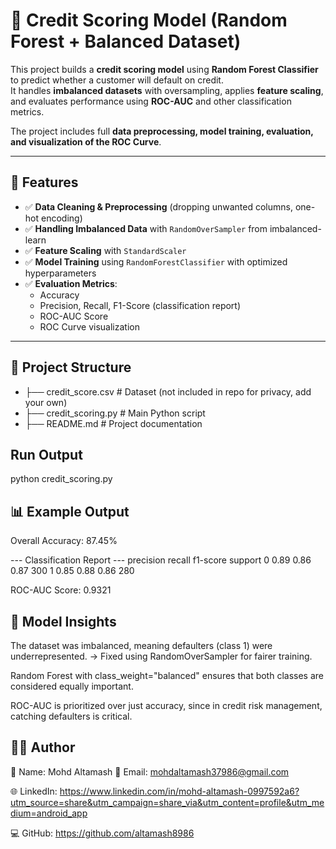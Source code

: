 # 🏦 Credit Scoring Model (Random Forest + Balanced Dataset)

This project builds a **credit scoring model** using **Random Forest Classifier** to predict whether a customer will default on credit.  
It handles **imbalanced datasets** with oversampling, applies **feature scaling**, and evaluates performance using **ROC-AUC** and other classification metrics.  

The project includes full **data preprocessing, model training, evaluation, and visualization of the ROC Curve**.  

---

## 🚀 Features

- ✅ **Data Cleaning & Preprocessing** (dropping unwanted columns, one-hot encoding)  
- ✅ **Handling Imbalanced Data** with `RandomOverSampler` from imbalanced-learn  
- ✅ **Feature Scaling** with `StandardScaler`  
- ✅ **Model Training** using `RandomForestClassifier` with optimized hyperparameters  
- ✅ **Evaluation Metrics**:  
  - Accuracy  
  - Precision, Recall, F1-Score (classification report)  
  - ROC-AUC Score  
  - ROC Curve visualization  

---

## 📂 Project Structure

- ├── credit_score.csv # Dataset (not included in repo for privacy, add your own) 
- ├── credit_scoring.py # Main Python script
- ├── README.md # Project documentation

## Run Output
python credit_scoring.py


## 📊 Example Output

Overall Accuracy: 87.45%

--- Classification Report ---
              precision    recall  f1-score   support
           0       0.89      0.86      0.87       300
           1       0.85      0.88      0.86       280

ROC-AUC Score: 0.9321

## 🧠 Model Insights

The dataset was imbalanced, meaning defaulters (class 1) were underrepresented.
→ Fixed using RandomOverSampler for fairer training.

Random Forest with class_weight="balanced" ensures that both classes are considered equally important.

ROC-AUC is prioritized over just accuracy, since in credit risk management, catching defaulters is critical.

## 👨‍💻 Author

👤 Name: Mohd Altamash
📧 Email: mohdaltamash37986@gmail.com

🌐 LinkedIn: https://www.linkedin.com/in/mohd-altamash-0997592a6?utm_source=share&utm_campaign=share_via&utm_content=profile&utm_medium=android_app

💻 GitHub: https://github.com/altamash8986
